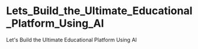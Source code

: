 # Lets_Build_the_Ultimate_Educational_Platform_Using_AI
Let's Build the Ultimate Educational Platform Using AI
